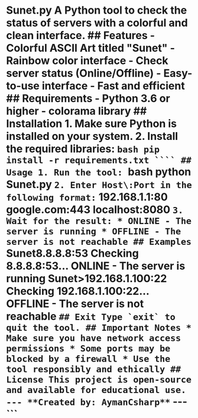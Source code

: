 # Sunet.py A Python tool to check the status of servers with a colorful and clean interface. ## Features - Colorful ASCII Art titled "Sunet" - Rainbow color interface - Check server status (Online/Offline) - Easy-to-use interface - Fast and efficient ## Requirements - Python 3.6 or higher - colorama library ## Installation 1. Make sure Python is installed on your system. 2. Install the required libraries: ```bash pip install -r requirements.txt ```` ## Usage 1. Run the tool: ```bash python Sunet.py ``` 2. Enter Host\:Port in the following format: ``` 192.168.1.1:80 google.com:443 localhost:8080 ``` 3. Wait for the result: * ONLINE - The server is running * OFFLINE - The server is not reachable ## Examples ``` Sunet8.8.8.8:53 Checking 8.8.8.8:53... ONLINE - The server is running Sunet>192.168.1.100:22 Checking 192.168.1.100:22... OFFLINE - The server is not reachable ``` ## Exit Type `exit` to quit the tool. ## Important Notes * Make sure you have network access permissions * Some ports may be blocked by a firewall * Use the tool responsibly and ethically ## License This project is open-source and available for educational use. --- **Created by: AymanCsharp** ``` --- ```
